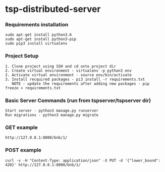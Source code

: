 # tsp-distributed-server
### Requirements installation
    sudo apt-get install python3.6
    sudo apt-get install python3-pip
    sudo pip3 install virtualenv 
### Project Setup
    1. Clone project using SSH and cd onto project dir
    2. Create virtual environment - virtualenv -p python3 env 
    2. Activate virtual environment - source env/bin/activate
    3. Install recquired packages - pi3 install -r requirements.txt
       NOTE - update the requirements after adding new packages - pip freeze > requirements.txt
### Basic Server Commands (run from tspserver/tspserver dir)
    Start server - python3 manage.py runserver
    Run migrations - python3 manage.py migrate
### GET example
    http://127.0.0.1:8000/bnb/1/
### POST example
    curl -v -H "Content-Type: application/json" -X PUT -d '{"lower_bound": 420}' http://127.0.0.1:8000/bnb/1/


